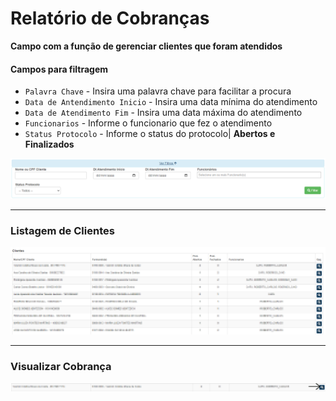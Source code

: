 # Relatório de Cobranças
**Campo com a função de gerenciar clientes que foram atendidos**

#### **Campos para filtragem**

* `Palavra Chave` - Insira uma palavra chave para facilitar a procura
* `Data de Antendimento Inicio` - Insira uma data mínima do atendimento 
* `Data de Atendimento Fim` - Insira uma data máxima do atendimento
* `Funcionarios` - Informe o funcionario que fez o atendimento
* `Status Protocolo` - Informe o status do protocolo| **Abertos e Finalizados**

![](../../img/filtrosAtendimento.png)
***

### **Listagem de Clientes**

![](../../img/listagemClientes.png)
***

### **Visualizar Cobrança**
![](../../img/vizuCobranca.png)